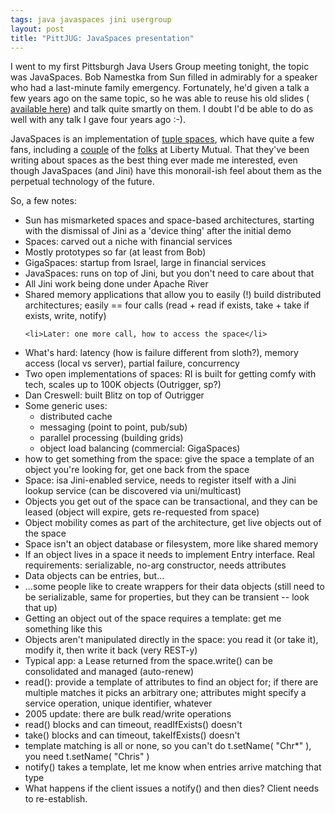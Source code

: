 ```yaml
---
tags: java javaspaces jini usergroup
layout: post
title: "PittJUG: JavaSpaces presentation"
---
```




<p>I went to my first Pittsburgh Java Users Group meeting tonight, the
topic was JavaSpaces. Bob Namestka from Sun filled in admirably for a
speaker who had a last-minute family emergency. Fortunately, he'd
given a talk a few years ago on the same topic, so he was able to
reuse his old slides (
<a href="http://pittjug.org/pastmeetings/Intro2JavaSpaces.pdf">available here</a>) 
and talk quite smartly on them. I doubt I'd be able to do as
well with any talk I gave four years ago :-).</p>

<p>JavaSpaces is an implementation of <a
href="http://c2.com/cgi/wiki?TupleSpace">tuple spaces</a>, which have
quite a few fans, including a 
<a href="http://fuzzypanic.blogspot.com/">couple</a> of the 
<a href="http://patricklogan.blogspot.com/">folks</a> at Liberty
Mutual. That they've been writing about spaces as the best thing ever
made me interested, even though JavaSpaces (and Jini) have this
monorail-ish feel about them as the perpetual technology of the
future.</p>

<p>So, a few notes:</p>

<p><ul>
  <li>Sun has mismarketed spaces and space-based architectures,
  starting with the dismissal of Jini as a 'device thing' after the
  initial demo</li>
  
 <li>Spaces: carved out a niche with financial services</li>
  
 <li>Mostly prototypes so far (at least from Bob)</li>
  
 <li>GigaSpaces: startup from Israel, large in financial services</li>
   
 <li>JavaSpaces: runs on top of Jini, but you don't need to care about that</li>
   
 <li>All Jini work being done under Apache River</li>
    
 <li>Shared memory applications that allow you to easily (!) build
  distributed architectures; easily == four calls (read + read if
  exists, take + take if exists, write, notify)</li>
    
    <li>Later: one more call, how to access the space</li>
    
 <li>What's hard: latency (how is failure different from sloth?),
  memory access (local vs server), partial failure, concurrency</li>
    
 <li>Two open implementations of spaces: RI is built for getting
  comfy with tech, scales up to 100K objects (Outrigger, sp?)</li>
   
 <li>Dan Creswell: built Blitz on top of Outrigger</li>
  
 <li>Some generic uses:
     <ul>
     <li>distributed cache
     <li>messaging (point to point, pub/sub)
     <li>parallel processing (building grids)
     <li>object load balancing (commercial: GigaSpaces)
     </ul>
  </li>
  
 <li>how to get something from the space: give the space a template
  of an object you're looking for, get one back from the space</li>
    
 <li>Space: isa Jini-enabled service, needs to register itself with a
  Jini lookup service (can be discovered via uni/multicast)</li>
    
 <li>Objects you get out of the space can be transactional, and they
  can be leased (object will expire, gets re-requested from space)</li>
    
 <li>Object mobility comes as part of the architecture, get live
  objects out of the space</li>
    
 <li>Space isn't an object database or filesystem, more like shared memory</li>
    
 <li>If an object lives in a space it needs to implement Entry
  interface. Real requirements: serializable, no-arg constructor,
  needs attributes</li>
    
 <li>Data objects can be entries, but...</li>
    
 <li>...some people like to create wrappers for their data objects
  (still need to be serializable, same for properties, but they can be
  transient -- look that up)</li>
    
 <li>Getting an object out of the space requires a template: get me
  something like this</li>
    
 <li>Objects aren't manipulated directly in the space: you read it
  (or take it), modify it, then write it back (very REST-y)</li>
    
 <li>Typical app: a Lease returned from the space.write() can be
  consolidated and managed (auto-renew)</li>
    
 <li>read(): provide a template of attributes to find an object for;
  if there are multiple matches it picks an arbitrary one; attributes
  might specify a service operation, unique identifier, whatever</li>
    
   <li>2005 update: there are bulk read/write operations</li>
    
 <li>read() blocks and can timeout, readIfExists() doesn't</li>
    
 <li>take() blocks and can timeout, takeIfExists() doesn't</li>
    
 <li>template matching is all or none, so you can't do
  t.setName( "Chr*" ), you need t.setName( "Chris" )</li>
    
 <li>notify() takes a template, let me know when entries arrive
  matching that type</li>
    
 <li>What happens if the client issues a notify() and then dies?
  Client needs to re-establish.</li>
</ul>


